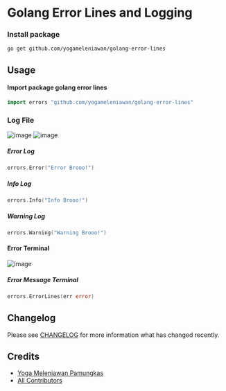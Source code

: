 # Golang Error Lines and Logging

### Install package
```
go get github.com/yogameleniawan/golang-error-lines
```

## Usage 

#### Import package golang error lines
```go
import errors "github.com/yogameleniawan/golang-error-lines"
```

### Log File
![image](https://github.com/yogameleniawan/golang-error-lines/assets/64576201/63201da5-4f36-45d5-91c7-c29ab4437a4c)
![image](https://github.com/yogameleniawan/golang-error-lines/assets/64576201/faad0ceb-ec8a-4151-b63f-61eee0196748)

##### Error Log
```go
errors.Error("Error Brooo!")
```

##### Info Log
```go
errors.Info("Info Brooo!")
```

##### Warning Log
```go
errors.Warning("Warning Brooo!")
```

#### Error Terminal
![image](https://github.com/yogameleniawan/golang-error-lines/assets/64576201/5fc2205c-1355-44e6-82c7-68c88d1c1182)

##### Error Message Terminal
```go
errors.ErrorLines(err error)
```

## Changelog

Please see [CHANGELOG](CHANGELOG.md) for more information what has changed recently.

## Credits

- [Yoga Meleniawan Pamungkas](https://github.com/yogameleniawan)
- [All Contributors](../../contributors)
